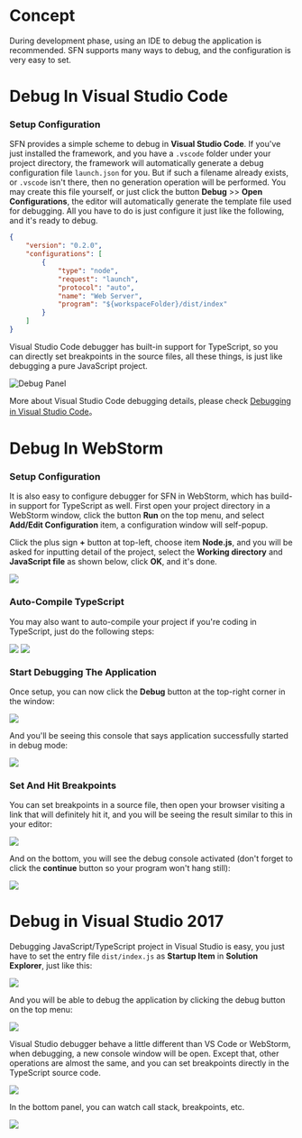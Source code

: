 <!-- title: Debug In IDE; order: 7.1 -->

# Concept

During development phase, using an IDE to debug the application is recommended.
SFN supports many ways to debug, and the configuration is very easy to set.

# Debug In Visual Studio Code

### Setup Configuration

SFN provides a simple scheme to debug in **Visual Studio Code**. If you've just 
installed the framework, and you have a `.vscode` folder under your project 
directory, the framework will automatically generate a debug configuration file 
`launch.json` for you. But if such a filename already exists, or `.vscode` isn't
there, then no generation operation will be performed. You may create this file 
yourself, or just click the button **Debug** >> **Open Configurations**, the 
editor will automatically generate the template file used for debugging. All you
have to do is just configure it just like the following, and it's ready to debug.

```json
{
    "version": "0.2.0",
    "configurations": [
        {
            "type": "node",
            "request": "launch",
            "protocol": "auto",
            "name": "Web Server",
            "program": "${workspaceFolder}/dist/index"
        }
    ]
}
```

Visual Studio Code debugger has built-in support for TypeScript, so you can 
directly set breakpoints in the source files, all these things, is just like 
debugging a pure JavaScript project.

<img src="/images/vscode-debug.png" alt="Debug Panel" title="Debug Panel" width="auto" />

More about Visual Studio Code debugging details, please check
[Debugging in Visual Studio Code](https://code.visualstudio.com/docs/editor/debugging)。

# Debug In WebStorm

### Setup Configuration

It is also easy to configure debugger for SFN in WebStorm, which has build-in 
support for TypeScript as well. First open your project directory in a WebStorm 
window, click the button **Run** on the top menu, and select 
**Add/Edit Configuration** item, a configuration window will self-popup.

Click the plus sign **+** button at top-left, choose item **Node.js**, and you will be 
asked for inputting detail of the project, select the **Working directory**
and **JavaScript file** as shown below, click **OK**, and it's done.

<img src="/images/webstorm-debug.png"/>

### Auto-Compile TypeScript

You may also want to auto-compile your project if you're coding in TypeScript, 
just do the following steps:

<img src="/images/webstorm-debug-compile.png" style="display:inline-block;vertical-align:top"/>

<img src="/images/webstorm-debug-compile2.png" style="display:inline-block;vertical-align:top"/>

### Start Debugging The Application

Once setup, you can now click the **Debug** button at the top-right corner in 
the window:

<img src="/images/webstorm-debug2.png"/>

And you'll be seeing this console that says application successfully started in 
debug mode:

<img src="/images/webstorm-debug3.png"/>

### Set And Hit Breakpoints

You can set breakpoints in a source file, then open your browser visiting a link
that will definitely hit it, and you will be seeing the result similar to this 
in your editor:

<img src="/images/webstorm-debug4.png"/>

And on the bottom, you will see the debug console activated (don't forget to 
click the **continue** button so your program won't hang still):

<img src="/images/webstorm-debug5.png"/>

# Debug in Visual Studio 2017

Debugging JavaScript/TypeScript project in Visual Studio is easy, you just have 
to set the entry file `dist/index.js` as **Startup Item** in
**Solution Explorer**, just like this:

<img src="/images/vs-debug.png"/>

And you will be able to debug the application by clicking the debug button on 
the top menu:

<img src="/images/vs-debug-button.png"/>

Visual Studio debugger behave a little different than VS Code or WebStorm, when
debugging, a new console window will be open. Except that, other operations are 
almost the same, and you can set breakpoints directly in the TypeScript source 
code.

<img src="/images/vs-debug2.png"/>

In the bottom panel, you can watch call stack, breakpoints, etc.

<img src="/images/vs-debug3.png"/>